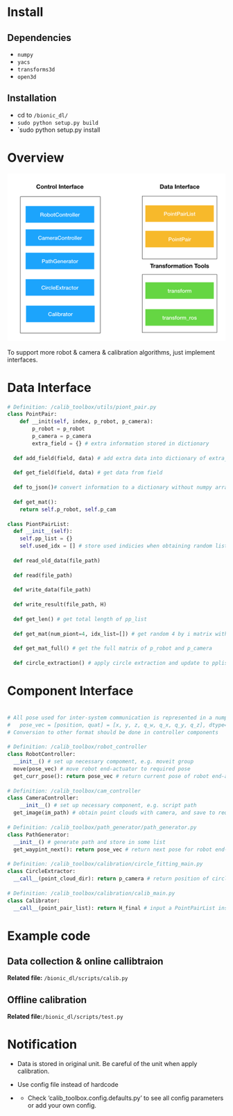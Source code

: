 # Install 

## Dependencies

- `numpy`
- `yacs`
- `transforms3d`
- `open3d`



## Installation

- cd to `/bionic_dl/`
- `sudo python setup.py build`
- `sudo python setup.py install



# Overview

![module_design](./img/img_doc.png)

To support more robot & camera & calibration algorithms, just implement interfaces.

# Data Interface

```python
# Definition: /calib_toolbox/utils/piont_pair.py
class PointPair:
	def __init(self, index, p_robot, p_camera):
		p_robot = p_robot
		p_camera = p_camera
		extra_field = {} # extra information stored in dictionary
	
  def add_field(field, data) # add extra data into dictionary of extra_field
  
  def get_field(field, data) # get data from field
 
  def to_json()# convert information to a dictionary without numpy array
  
  def get_mat():
    return self.p_robot, self.p_cam
  
class PiontPairList:
  def __init__(self):
    self.pp_list = {}
    self.used_idx = [] # store used indicies when obtaining random list
    
  def read_old_data(file_path)
  
  def read(file_path)
  
  def write_data(file_path)
  
  def write_result(file_path, H)
  
  def get_len() # get total length of pp_list
  
  def get_mat(num_piont=4, idx_list=[]) # get random 4 by i matrix with required num_point or get 4 by i matrix with required index
  
  def get_mat_full() # get the full matrix of p_robot and p_camera 
  
  def circle_extraction() # apply circle extraction and update to pplist
```





# Component Interface

```python

# All pose used for inter-system communication is represented in a numpy array:
# 	pose_vec = [position, quat] = [x, y, z, q_w, q_x, q_y, q_z], dtype=np.array
# Conversion to other format should be done in controller components

# Definition: /calib_toolbox/robot_controller
class RobotController:
  __init__() # set up necessary compoment, e.g. moveit group
  move(pose_vec) # move robot end-actuator to required pose
  get_curr_pose(): return pose_vec # return current pose of robot end-actuator
  
# Definition: /calib_toolbox/cam_controller
class CameraController:
	__init__() # set up necessary component, e.g. script path
  get_image(im_path) # obtain point clouds with camera, and save to required path
 
# Definition: /calib_toolbox/path_generator/path_generator.py
class PathGenerator:
  __init__() # generate path and store in some list 
  get_waypint_next(): return pose_vec # return next pose for robot end-actuator, return empty numpy array if reaches the end of path
  
# Definition: /calib_toolbox/calibration/circle_fitting_main.py
class CircleExtractor:
  __call__(point_cloud_dir): return p_camera # return position of circle extracted if sucess, return empty numpy array if fails
  
# Definition: /calib_toolbox/calibration/calib_main.py
class Calibrator:
  __call__(point_pair_list): return H_final # input a PointPairList instance, return 4 by 4 H matrix in numpy array
```



# Example code

## Data collection & online callibtraion 

**Related file:** `/bionic_dl/scripts/calib.py`

## Offline calibration 

**Related file:**`/bionic_dl/scripts/test.py`



# Notification

- Data is stored in original unit. Be careful of the unit when apply calibration.

- Use config file instead of hardcode 

- - Check ‘calib_toolbox.config.defaults.py’ to see all config parameters or add your own config.



